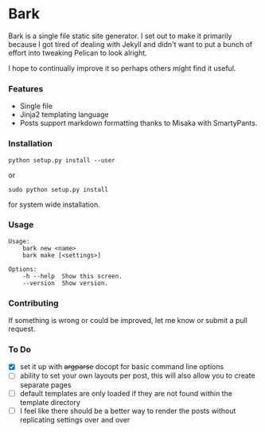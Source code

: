 # Bark

Bark is a single file static site generator. I set out to make it primarily because I got tired of dealing with Jekyll and didn't want to put a bunch of effort into tweaking Pelican to look alright.

I hope to continually improve it so perhaps others might find it useful.

### Features

* Single file
* Jinja2 templating language
* Posts support markdown formatting thanks to Misaka with SmartyPants.

### Installation

    python setup.py install --user

or

    sudo python setup.py install
    
for system wide installation.

### Usage

    Usage:
        bark new <name>
        bark make [<settings>]

    Options:
        -h --help  Show this screen.
		--version  Show version.

### Contributing

If something is wrong or could be improved, let me know or submit a pull request.

### To Do

- [x] set it up with ~~argparse~~ docopt for basic command line options
- [ ] ability to set your own layouts per post, this will also allow you to create separate pages
- [ ] default templates are only loaded if they are not found within the template directory
- [ ] I feel like there should be a better way to render the posts without replicating settings over and over

